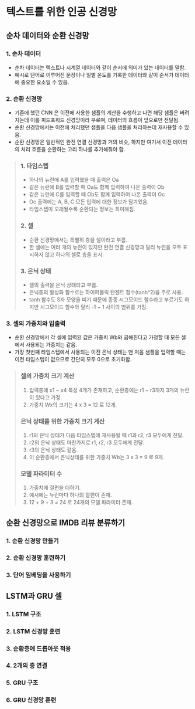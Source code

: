 # 텍스트를 위한 인공 신경망

## 순차 데이터와 순환 신경망

### 1. 순차 데이터
* 순차 데이터는 텍스트나 시계열 데이터와 같이 순서에 의미가 있는 데이터를 말함.
* 예시로 단어로 이루어진 문장이나 일별 온도를 기록한 데이터와 같이 순서가 데이터에 중요한 요소일 수 있음.

### 2. 순환 신경망
* 기존에 했던 CNN 은 이전에 사용한 샘플의 계산을 수행하고 나면 해당 샘플은 버려지는데 이를 피드포워드 신경망이라 부르며, 데이터의 흐름이 앞으로만 전달됨.
* 순환 신경망에서는 이전에 처리했던 샘플을 다음 샘플을 처리하는데 재사용할 수 있음.
* 순환 신경망은 일반적인 완전 연결 신경망과 거의 비슷, 하지만 여기서 이전 데이터의 처리 흐름을 순환하는 고리 하나를 추가해줘야 함.
> ### 1. 타임스텝
>   * 하나의 뉴런에 A를 입력했을 때 출력은 Oa
>   * 같은 뉴런에 B를 입력할 때 Oa도 함께 입력하여 나온 출력이 Ob
>   * 같은 뉴런에 C를 입력할 때 Ob도 함께 입력하여 나온 출력이 Oc
>   * Oc 출력에는 A, B, C 모든 입력에 대한 정보가 담겨있음.
>   * 타임스텝이 오래될수록 순환되는 정보는 희미해짐.
> ### 2. 셀
>   * 순환 신경망에서는 특별히 층을 셀이라고 부름.
>   * 한 셀에는 여러 개의 뉴런이 있지만 완전 연결 신경망과 달리 뉴런을 모두 표시하지 않고 하나의 셀로 층을 표시.
> ### 3. 은닉 상태
>   * 셀의 출력을 은닉 상태라고 부름.
>   * 은닉층의 활성화 함수로는 하이퍼볼릭 탄젠트 함수(tanh^2)을 주로 사용.
>   * tanh 함수도 S자 모양을 띠기 때문에 종종 시그모이드 함수라고 부르기도 하지만 시그모이드 함수와 달리 -1 ~ 1 사이의 범위를 가짐.

### 3. 셀의 가중치와 입출력
* 순환 신경망에서 각 셀에 입력된 값은 가중치 Wb와 곱해진다고 가정할 때 모든 셀에서 사용되는 가중치는 같음.
* 가장 첫번째 타임스텝에서 사용되는 이전 은닉 상태는 맨 처음 샘플을 입력할 때는 이전 타임스텝이 없으므로 간단히 모두 0으로 초기화함.
> ### 셀의 가중치 크기 계산
>   1. 입력층에 x1 ~ x4 특성 4개가 존재하고, 순환층에는 r1 ~ r3까지 3개의 뉴런이 있다고 가정.
>   2. 가중치 Wx의 크기는 4 x 3 = 12 로 12개.  
> ### 은닉 상태를 위한 가중치 크기 계산
>   1. r1의 은닉 상태가 다음 타임스텝에 재사용될 때 r1과 r2, r3 모두에게 전달.
>   2. r2의 은닉 상태도 마찬가지로 r1, r2, r3 모두에게 전달.
>   3. r3의 은닉 상태도 같음.
>   4. 이 순환층에서 은닉상태를 위한 가중치 Wb는 3 x 3 = 9 로 9개.
> ### 모델 파라미터 수
>   1. 가중치에 절편을 더하기.
>   2. 예시에는 뉴런마다 하나의 절편이 존재.
>   3. 12 + 9 + 3 = 24 로 24개의 모델 파라미터 존재.
## 순환 신경망으로 IMDB 리뷰 분류하기

### 1. 순환 신경망 만들기

### 2. 순환 신경망 훈련하기

### 3. 단어 임베딩을 사용하기

## LSTM과 GRU 셀

### 1. LSTM 구조

### 2. LSTM 신경망 훈련

### 3. 순환층에 드롭아웃 적용

### 4. 2개의 층 연결

### 5. GRU 구조

### 6. GRU 신경망 훈련
